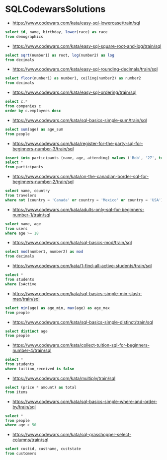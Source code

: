 # SQLCodewarsSolutions

* https://www.codewars.com/kata/easy-sql-lowercase/train/sql

```SQL
select id, name, birthday, lower(race) as race
from demographics
```

* https://www.codewars.com/kata/easy-sql-square-root-and-log/train/sql

```SQL
select sqrt(number1) as root, log(number2) as log
from decimals
```

* https://www.codewars.com/kata/easy-sql-rounding-decimals/train/sql

```SQL
select floor(number1) as number1, ceiling(number2) as number2
from decimals
```

* https://www.codewars.com/kata/easy-sql-ordering/train/sql

```SQL
select c.*
from companies c
order by c.employees desc
```

* https://www.codewars.com/kata/sql-basics-simple-sum/train/sql

```SQL
select sum(age) as age_sum
from people
```

* https://www.codewars.com/kata/register-for-the-party-sql-for-beginners-number-3/train/sql

```SQL
insert into participants (name, age, attending) values ('Bob', '27', true);
select *
from participants
```

* https://www.codewars.com/kata/on-the-canadian-border-sql-for-beginners-number-2/train/sql

```SQL
select name, country
from travelers
where not (country = 'Canada' or country = 'Mexico' or country = 'USA')
```

* https://www.codewars.com/kata/adults-only-sql-for-beginners-number-1/train/sql

```SQL
select name, age
from users
where age >= 18
```

* https://www.codewars.com/kata/sql-basics-mod/train/sql

```SQL
select mod(number1, number2) as mod
from decimals
```

* https://www.codewars.com/kata/1-find-all-active-students/train/sql

```SQL
select *
from students
where IsActive
```

* https://www.codewars.com/kata/sql-basics-simple-min-slash-max/train/sql

```SQL
select min(age) as age_min, max(age) as age_max
from people
```

* https://www.codewars.com/kata/sql-basics-simple-distinct/train/sql

```SQL
select distinct age
from people
```

* https://www.codewars.com/kata/collect-tuition-sql-for-beginners-number-4/train/sql

```SQL
select *
from students
where tuition_received is false
```

* https://www.codewars.com/kata/multiply/train/sql

```SQL
select (price * amount) as total 
from items
```

* https://www.codewars.com/kata/sql-basics-simple-where-and-order-by/train/sql

```SQL
select *
from people
where age > 50
```

* https://www.codewars.com/kata/sql-grasshopper-select-columns/train/sql

```SQL
select custid, custname, custstate 
from customers 
```
